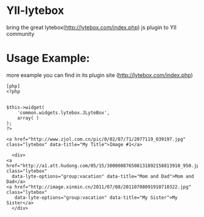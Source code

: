 YII-lytebox
===========

bring the great lytebox(http://lytebox.com/index.php) js plugin to YII community


Usage Example:
===========

more example you can find in its plugin site  (http://lytebox.com/index.php)

>

~~~
[php]
<?php


$this->widget(
    'common.widgets.lytebox.JLyteBox',
    array( )
);
?>

<a href="http://www.zjol.com.cn/pic/0/02/07/71/2077119_039197.jpg" class="lytebox" data-title="My Title">Image #1</a>

  <div>
<a href="http://a1.att.hudong.com/05/15/300000876508131892158813910_950.jpg" class="lytebox"
  data-lyte-options="group:vacation" data-title="Mom and Dad">Mom and Dad</a>
<a href="http://image.xinmin.cn/2011/07/08/20110708091910710322.jpg" class="lytebox"
   data-lyte-options="group:vacation" data-title="My Sister">My Sister</a>
  </div>

~~~

